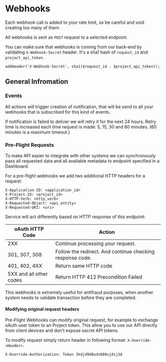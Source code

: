 # Webhooks

Each webhook call is added to your rate limit, so be careful and void creating too many of them.

All webhooks is sent as ```POST``` request to a selected endpoint.

You can make sure that webhooks is coming from our back-end by validating ```X-Webhook-Secret``` header. It's a sha1 hash of ```request_id``` and ```project_api_token```.

```
addHeader('X-Webhook-Secret', sha1($request_id . $project_api_token));
```

## General Infromation

### Events

All actions will trigger creation of notification, that will be send to all your webhooks that is subscribed for this kind of events.

If notification is failed to deliver we will retry it for the next 24 hours. Retry time is increased each time request is made: 5, 15, 30 and 60 minutes. (60 minutes is a maximum timeout.)

### Pre-Flight Requests

To make API easier to integrate with other systems we can synchronously pass all requested data and all available metadata to endpoint specified in a Dashboard.


For a pre-flight webhooks we add two additional HTTP headers for a request:

```
X-Application-ID: <application_id>
X-Project-ID: <project_id>
X-HTTP-Verb: <http_verb>
X-Requested-Object: <api_entity>
X-Requested-URI: <uri>
```

Service will act differently based on HTTP response of this endpoint:

oAuth HTTP Code | Action
--------- | -----------
2XX | Continue processing your request.
301, 307, 308 | Follow the redirect. And continue checking response code.
401, 402, 4XX | Return same HTTP code
5XX and all other codes | Return HTTP 412 Precondition Failed

This webhooks is extremely useful for antifraud purposes, when another system needs to validate transaction before they are completed.

#### Modifying original request headers

Pre-Flight Webhooks can modify original request, for example to exchange oAuth user token to an Project token. This allow you to use our API directly from client devices and don't expose secret API tokens.

To modify request simply return header in following format: ```X-Override-<Header>```.

```
X-Override-Authorization: Token 3kdjd9d0uds080ujdsj38
```
